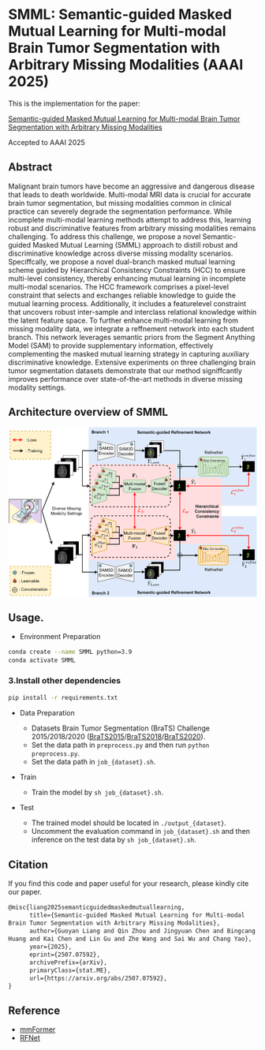 # SMML: Semantic-guided Masked Mutual Learning for Multi-modal Brain Tumor Segmentation with Arbitrary Missing Modalities (AAAI 2025)

This is the implementation for the paper:

[Semantic-guided Masked Mutual Learning for Multi-modal Brain Tumor Segmentation with Arbitrary Missing Modalities](https://arxiv.org/abs/2206.02425)

Accepted to AAAI 2025 

## Abstract
Malignant brain tumors have become an aggressive and dangerous disease that leads to death worldwide. Multi-modal MRI data is crucial for accurate brain tumor segmentation, but missing modalities common in clinical practice can severely degrade the segmentation performance. While incomplete multi-modal learning methods attempt to address this, learning robust and discriminative features from arbitrary missing modalities remains challenging. To address this challenge, we propose a novel Semantic-guided Masked Mutual Learning (SMML) approach to distill robust and discriminative knowledge across diverse missing modality scenarios. Speciffcally, we propose a novel dual-branch masked mutual learning scheme guided by Hierarchical Consistency Constraints (HCC) to ensure multi-level consistency, thereby enhancing mutual learning in incomplete multi-modal scenarios. The HCC framework comprises a pixel-level constraint that selects and exchanges reliable knowledge to guide the mutual learning process. Additionally, it includes a featurelevel constraint that uncovers robust inter-sample and interclass relational knowledge within the latent feature space. To further enhance multi-modal learning from missing modality data, we integrate a reffnement network into each student branch. This network leverages semantic priors from the Segment Anything Model (SAM) to provide supplementary information, effectively complementing the masked mutual learning strategy in capturing auxiliary discriminative knowledge. Extensive experiments on three challenging brain tumor segmentation datasets demonstrate that our method signiffcantly improves performance over state-of-the-art methods in diverse missing modality settings.

## Architecture overview of SMML
<img src="framework.png" width = "600" height = "345" alt="" align=center />

## Usage. 

* Environment Preparation

```bash
conda create --name SMML python=3.9
conda activate SMML
```
### 3.Install other dependencies
```bash
pip install -r requirements.txt
```

* Data Preparation
  * Datasets Brain Tumor Segmentation (BraTS) Challenge 2015/2018/2020 ([BraTS2015](https://www.kaggle.com/datasets/xxc025/brats2015)/[BraTS2018](https://www.med.upenn.edu/sbia/brats2018.html)/[BraTS2020](https://www.med.upenn.edu/cbica/brats2020/)).
  * Set the data path in `preprocess.py` and then run `python preprocess.py`.
  * Set the data path in `job_{dataset}.sh`.
* Train
  * Train the model by `sh job_{dataset}.sh`. 

* Test
  * The trained model should be located in `./output_{dataset}`. 
  * Uncomment the evaluation command in  `job_{dataset}.sh` and then inference on the test data by `sh job_{dataset}.sh`.

## Citation

If you find this code and paper useful for your research, please kindly cite our paper.

```
@misc{liang2025semanticguidedmaskedmutuallearning,
      title={Semantic-guided Masked Mutual Learning for Multi-modal Brain Tumor Segmentation with Arbitrary Missing Modalities}, 
      author={Guoyan Liang and Qin Zhou and Jingyuan Chen and Bingcang Huang and Kai Chen and Lin Gu and Zhe Wang and Sai Wu and Chang Yao},
      year={2025},
      eprint={2507.07592},
      archivePrefix={arXiv},
      primaryClass={stat.ME},
      url={https://arxiv.org/abs/2507.07592}, 
}
```

## Reference

* [mmFormer](https://github.com/YaoZhang93/mmFormer)
* [RFNet](https://github.com/dyh127/RFNet)

